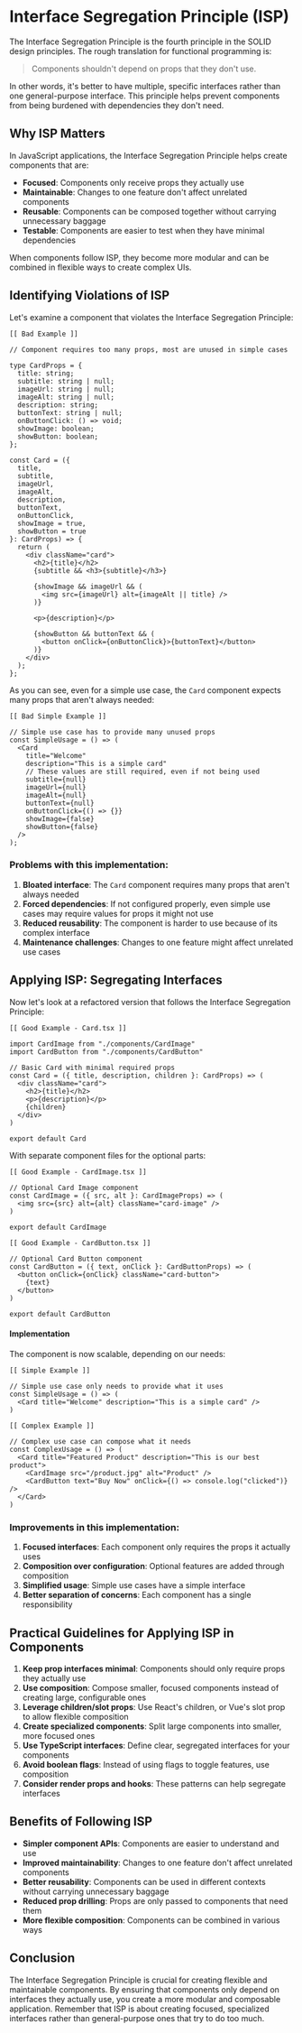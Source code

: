 # Interface Segregation Principle (ISP)

The Interface Segregation Principle is the fourth principle in the SOLID design principles. The rough translation for functional programming is:

> Components shouldn't depend on props that they don't use.

In other words, it's better to have multiple, specific interfaces rather than one general-purpose interface. This principle helps prevent components from being burdened with dependencies they don't need.

## Why ISP Matters

In JavaScript applications, the Interface Segregation Principle helps create components that are:

- **Focused**: Components only receive props they actually use
- **Maintainable**: Changes to one feature don't affect unrelated components
- **Reusable**: Components can be composed together without carrying unnecessary baggage
- **Testable**: Components are easier to test when they have minimal dependencies

When components follow ISP, they become more modular and can be combined in flexible ways to create complex UIs.

## Identifying Violations of ISP

Let's examine a component that violates the Interface Segregation Principle:

```tsx
[[ Bad Example ]]

// Component requires too many props, most are unused in simple cases

type CardProps = {
  title: string;
  subtitle: string | null;
  imageUrl: string | null;
  imageAlt: string | null;
  description: string;
  buttonText: string | null;
  onButtonClick: () => void;
  showImage: boolean;
  showButton: boolean;
};

const Card = ({ 
  title, 
  subtitle,
  imageUrl,
  imageAlt,
  description,
  buttonText,
  onButtonClick,
  showImage = true,
  showButton = true 
}: CardProps) => {
  return (
    <div className="card">
      <h2>{title}</h2>
      {subtitle && <h3>{subtitle}</h3>}
      
      {showImage && imageUrl && (
        <img src={imageUrl} alt={imageAlt || title} />
      )}
      
      <p>{description}</p>
      
      {showButton && buttonText && (
        <button onClick={onButtonClick}>{buttonText}</button>
      )}
    </div>
  );
};
```

As you can see, even for a simple use case, the `Card` component expects many props that aren't always needed:

```tsx
[[ Bad Simple Example ]]

// Simple use case has to provide many unused props
const SimpleUsage = () => (
  <Card
    title="Welcome"
    description="This is a simple card"
    // These values are still required, even if not being used
    subtitle={null}
    imageUrl={null}
    imageAlt={null}
    buttonText={null}
    onButtonClick={() => {}}
    showImage={false}
    showButton={false}
  />
);
```

### Problems with this implementation:

1. **Bloated interface**: The `Card` component requires many props that aren't always needed
2. **Forced dependencies**: If not configured properly, even simple use cases may require values for props it might not use
3. **Reduced reusability**: The component is harder to use because of its complex interface
4. **Maintenance challenges**: Changes to one feature might affect unrelated use cases

## Applying ISP: Segregating Interfaces

Now let's look at a refactored version that follows the Interface Segregation Principle:

```tsx
[[ Good Example - Card.tsx ]]

import CardImage from "./components/CardImage"
import CardButton from "./components/CardButton"

// Basic Card with minimal required props
const Card = ({ title, description, children }: CardProps) => (
  <div className="card">
    <h2>{title}</h2>
    <p>{description}</p>
    {children}
  </div>
)

export default Card
```

With separate component files for the optional parts:

```tsx
[[ Good Example - CardImage.tsx ]]

// Optional Card Image component
const CardImage = ({ src, alt }: CardImageProps) => (
  <img src={src} alt={alt} className="card-image" />
)

export default CardImage
```

```tsx
[[ Good Example - CardButton.tsx ]]

// Optional Card Button component
const CardButton = ({ text, onClick }: CardButtonProps) => (
  <button onClick={onClick} className="card-button">
    {text}
  </button>
)

export default CardButton
```

#### Implementation
The component is now scalable, depending on our needs:

```tsx
[[ Simple Example ]]

// Simple use case only needs to provide what it uses
const SimpleUsage = () => (
  <Card title="Welcome" description="This is a simple card" />
)
```

```tsx
[[ Complex Example ]]

// Complex use case can compose what it needs
const ComplexUsage = () => (
  <Card title="Featured Product" description="This is our best product">
    <CardImage src="/product.jpg" alt="Product" />
    <CardButton text="Buy Now" onClick={() => console.log("clicked")} />
  </Card>
)
```

### Improvements in this implementation:

1. **Focused interfaces**: Each component only requires the props it actually uses
2. **Composition over configuration**: Optional features are added through composition
3. **Simplified usage**: Simple use cases have a simple interface
4. **Better separation of concerns**: Each component has a single responsibility

## Practical Guidelines for Applying ISP in Components

1. **Keep prop interfaces minimal**: Components should only require props they actually use
2. **Use composition**: Compose smaller, focused components instead of creating large, configurable ones
3. **Leverage children/slot props**: Use React's children, or Vue's slot prop to allow flexible composition
4. **Create specialized components**: Split large components into smaller, more focused ones
5. **Use TypeScript interfaces**: Define clear, segregated interfaces for your components
6. **Avoid boolean flags**: Instead of using flags to toggle features, use composition
7. **Consider render props and hooks**: These patterns can help segregate interfaces

## Benefits of Following ISP

- **Simpler component APIs**: Components are easier to understand and use
- **Improved maintainability**: Changes to one feature don't affect unrelated components
- **Better reusability**: Components can be used in different contexts without carrying unnecessary baggage
- **Reduced prop drilling**: Props are only passed to components that need them
- **More flexible composition**: Components can be combined in various ways

## Conclusion

The Interface Segregation Principle is crucial for creating flexible and maintainable components. By ensuring that components only depend on interfaces they actually use, you create a more modular and composable application. Remember that ISP is about creating focused, specialized interfaces rather than general-purpose ones that try to do too much.